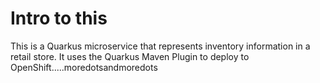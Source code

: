 # Intro to this

This is a Quarkus microservice that represents inventory information in a retail store. It uses the Quarkus Maven Plugin to deploy to OpenShift.....moredotsandmoredots
